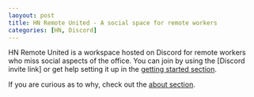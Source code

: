 ```yaml
---
laoyout: post
title: HN Remote United - A social space for remote workers
categories: [HN, Discord]
---
```


HN Remote United is a workspace hosted on Discord for remote workers who miss social aspects of the office. You can join by using the [Discord invite link] or get help setting it up in the [getting started section](https://hnremoteunited.github.io/getting-started).

If you are curious as to why, check out the [about section](https://hnremoteunited.github.io/about).
